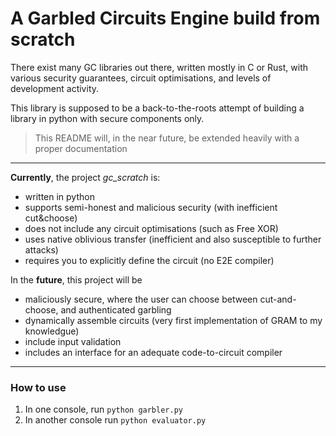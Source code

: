 # A Garbled Circuits Engine build from scratch

There exist many GC libraries out there, written mostly in C or Rust, with various security guarantees, circuit optimisations, and levels of development activity.

This library is supposed to be a back-to-the-roots attempt of building a library in python with secure components only.


> This README will, in the near future, be extended heavily with a proper documentation

---

**Currently**, the project *gc_scratch* is:

- written in python
- supports semi-honest and malicious security (with inefficient cut&choose)
- does not include any circuit optimisations (such as Free XOR)
- uses native oblivious transfer (inefficient and also susceptible to further attacks)
- requires you to explicitly define the circuit (no E2E compiler)


In the **future**, this project will be

- maliciously secure, where the user can choose between cut-and-choose, and authenticated garbling
- dynamically assemble circuits (very first implementation of GRAM to my knowledgue)
- include input validation
- includes an interface for an adequate code-to-circuit compiler


---

### How to use

1. In one console, run `python garbler.py`
2. In another console run `python evaluator.py`



